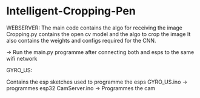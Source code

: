 # Intelligent-Cropping-Pen
WEBSERVER:
The main code contains the algo for receiving the image 
Cropping.py contains the open cv model and the algo to crop the image 
It also contains the weights and configs required for the CNN.

-> Run the main.py programme after connecting both and esps to the same wifi network

GYRO_US:

Contains the esp sketches used to programme the esps
GYRO_US.ino -> programmes esp32
CamServer.ino -> Programmes the cam 



